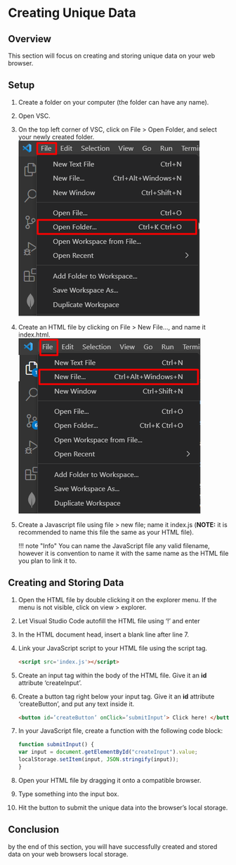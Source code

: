 
# Creating Unique Data

## Overview

This section will focus on creating and storing unique data on your web browser.

## Setup

1. Create a folder on your computer (the folder can have any name).
2. Open VSC.
3. On the top left corner of VSC, click on File > Open Folder, and select your newly created folder.
    <br> ![open-folder](/images/creating/open-folder.png)

4. Create an HTML file by clicking on File > New File..., and name it index.html.
    <br> ![create-file](/images/creating/create-file.png)

5. Create a Javascript file using file > new file; name it index.js (**NOTE:** it is recommended to name this file the same as your HTML file).

    !!! note "Info"
        You can name the JavaScript file any valid filename, however it is convention to name it with the same name as the HTML file you plan to link it to.

## Creating and Storing Data

1. Open the HTML file by double clicking it on the explorer menu. If the menu is not visible, click on view > explorer.
2. Let Visual Studio Code autofill the HTML file using ‘!’ and enter
3. In the HTML document head, insert a blank line after line 7.
4. Link your JavaScript script to your HTML file using the script tag.

    ```html
    <script src='index.js'></script>
    ```

5. Create an input tag within the body of the HTML file. Give it an **id** attribute ‘createInput’.
6. Create a button tag right below your input tag. Give it an **id** attribute ‘createButton’, and put any text inside it.

    ```html
    <button id=’createButton’ onClick=’submitInput’> Click here! </button>
    ```

7. In your JavaScript file, create a function with the following code block:

    ```js
    function submitInput() {
    var input = document.getElementById("createInput").value;
    localStorage.setItem(input, JSON.stringify(input));
    }
    ```

8. Open your HTML file by dragging it onto a compatible browser.
9. Type something into the input box.
10. Hit the button to submit the unique data into the browser’s local storage.

## Conclusion

by the end of this section, you will have successfully created and stored data on your web browsers local storage.
